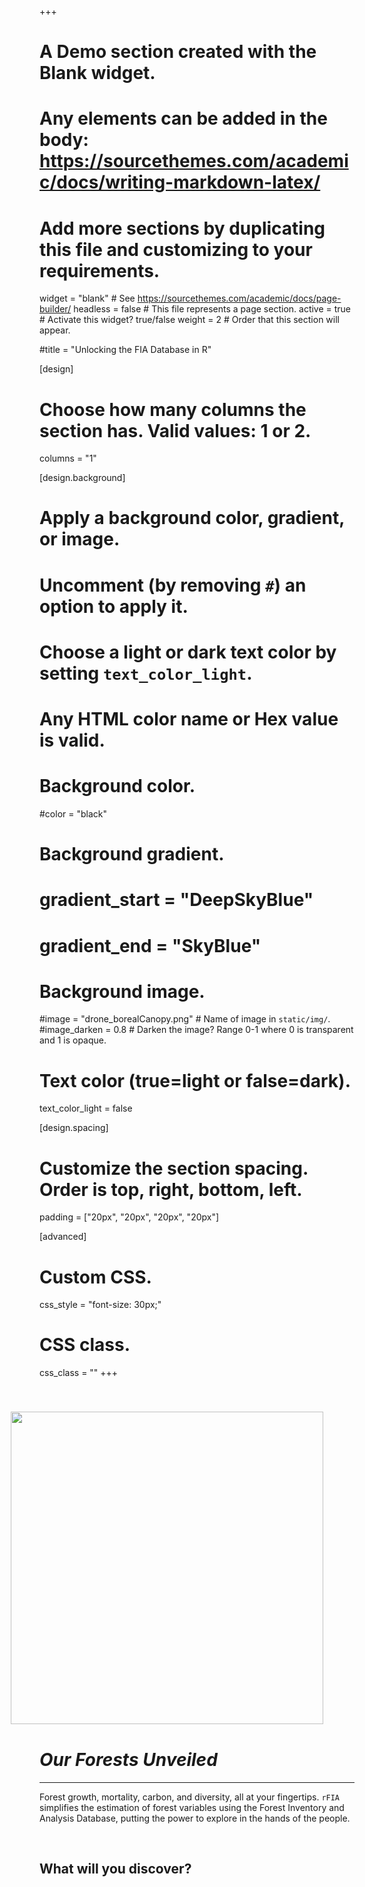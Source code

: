 +++
# A Demo section created with the Blank widget.
# Any elements can be added in the body: https://sourcethemes.com/academic/docs/writing-markdown-latex/
# Add more sections by duplicating this file and customizing to your requirements.

widget = "blank"  # See https://sourcethemes.com/academic/docs/page-builder/
headless = false  # This file represents a page section.
active = true  # Activate this widget? true/false
weight = 2  # Order that this section will appear.

#title = "Unlocking the FIA Database in R"

[design]
  # Choose how many columns the section has. Valid values: 1 or 2.
  columns = "1"

[design.background]
  # Apply a background color, gradient, or image.
  #   Uncomment (by removing `#`) an option to apply it.
  #   Choose a light or dark text color by setting `text_color_light`.
  #   Any HTML color name or Hex value is valid.

  # Background color.
  #color = "black"
  
  # Background gradient.
  # gradient_start = "DeepSkyBlue"
  # gradient_end = "SkyBlue"
  
  # Background image.
  #image = "drone_borealCanopy.png"  # Name of image in `static/img/`.
  #image_darken = 0.8 # Darken the image? Range 0-1 where 0 is transparent and 1 is opaque.


  # Text color (true=light or false=dark).
  text_color_light = false

[design.spacing]
  # Customize the section spacing. Order is top, right, bottom, left.
  padding = ["20px", "20px", "20px", "20px"]

[advanced]
 # Custom CSS. 
 css_style = "font-size: 30px;"
 
 # CSS class.
 css_class = ""
+++

<img style="float: right;" src="/rfia/img/vt_wp_mort1.jpg" hspace = 50 vspace = 40, width = 500>

<style>
body {
text-align: left}
</style>

# _**Our Forests Unveiled**_
___

Forest growth, mortality, carbon, and diversity, all at your fingertips. `rFIA` simplifies the estimation of forest variables using the Forest Inventory and Analysis Database, putting the power to explore in the hands of the people. 

<br>

## **What will you discover?**


